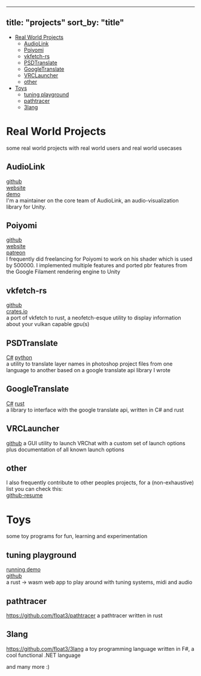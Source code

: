 
---
title: "projects"
sort_by: "title"
---

- [Real World Projects](#real-world-projects)
  - [AudioLink](#audiolink)
  - [Poiyomi](#poiyomi)
  - [vkfetch-rs](#vkfetch-rs)
  - [PSDTranslate](#psdtranslate)
  - [GoogleTranslate](#googletranslate)
  - [VRCLauncher](#vrclauncher)
  - [other](#other)
- [Toys](#toys)
  - [tuning playground](#tuning-playground)
  - [pathtracer](#pathtracer)
  - [3lang](#3lang)

# Real World Projects
some real world projects with real world users and real world usecases

## AudioLink
[github](https://github.com/llealloo/audiolink) \
[website](https://audiolink.dev) \
[demo](https://traeumerei.dev) \
I'm a maintainer on the core team of AudioLink, an audio-visualization library for Unity.

## Poiyomi
[github](https://github.com/poiyomi/PoiyomiToonShader) \
[website](https://www.poiyomi.com) \
[patreon](https://www.patreon.com/poiyomi) \
I frequently did freelancing for Poiyomi to work on his shader which is used by 500000.
I implemented multiple features and ported pbr features from
the Google Filament rendering engine to Unity

## vkfetch-rs
[github](https://github.com/float3/vkfetch-rs) \
[crates.io](https://crates.io/crates/vkfetch-rs) \
a port of vkfetch to rust, a neofetch-esque utility to display information about your vulkan capable gpu(s)

## PSDTranslate
[C#](https://github.com/float3/PSDTranslate)
[python](https://github.com/float3/psd_translate) \
a utility to translate layer names in photoshop project files from one language to another
based on a google translate api library I wrote

## GoogleTranslate
[C#](https://github.com/float3/GoogleTranslate.NET)
[rust](https://github.com/float3/google_translate/) \
a library to interface with the google translate api, written in C# and rust

## VRCLauncher
[github](https://github.com/float3/VRCLauncher)
a GUI utility to launch VRChat with a custom set of launch options
plus documentation of all known launch options

## other
I also frequently contribute to other peoples projects, for a (non-exhaustive) list you can check this: \
[github-resume](https://hilll.dev/resume.github.com/?float3#contributions)

# Toys
some toy programs for fun, learning and experimentation

## tuning playground
[running demo](/piano/stable.md) \
[github](https://github.com/float3/float3.github.io/tree/master/tuningplayground) \
a rust -> wasm web app to play around with tuning systems, midi and audio

## pathtracer
<https://github.com/float3/pathtracer> 
a pathtracer written in rust

## 3lang
<https://github.com/float3/3lang>
a toy programming language written in F#, a cool functional .NET language

and many more :)
